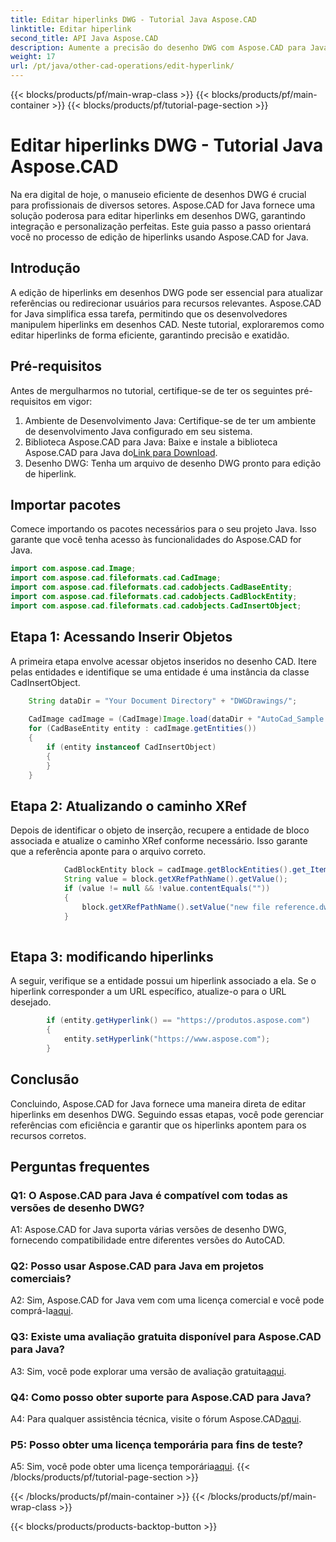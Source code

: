 ```yaml
---
title: Editar hiperlinks DWG - Tutorial Java Aspose.CAD
linktitle: Editar hiperlink
second_title: API Java Aspose.CAD
description: Aumente a precisão do desenho DWG com Aspose.CAD para Java. Edite hiperlinks perfeitamente, garantindo referências precisas. Experimente o teste gratuito agora!
weight: 17
url: /pt/java/other-cad-operations/edit-hyperlink/
---
```


{{< blocks/products/pf/main-wrap-class >}}
{{< blocks/products/pf/main-container >}}
{{< blocks/products/pf/tutorial-page-section >}}

# Editar hiperlinks DWG - Tutorial Java Aspose.CAD

Na era digital de hoje, o manuseio eficiente de desenhos DWG é crucial para profissionais de diversos setores. Aspose.CAD for Java fornece uma solução poderosa para editar hiperlinks em desenhos DWG, garantindo integração e personalização perfeitas. Este guia passo a passo orientará você no processo de edição de hiperlinks usando Aspose.CAD for Java.

## Introdução

A edição de hiperlinks em desenhos DWG pode ser essencial para atualizar referências ou redirecionar usuários para recursos relevantes. Aspose.CAD for Java simplifica essa tarefa, permitindo que os desenvolvedores manipulem hiperlinks em desenhos CAD. Neste tutorial, exploraremos como editar hiperlinks de forma eficiente, garantindo precisão e exatidão.

## Pré-requisitos

Antes de mergulharmos no tutorial, certifique-se de ter os seguintes pré-requisitos em vigor:
1. Ambiente de Desenvolvimento Java: Certifique-se de ter um ambiente de desenvolvimento Java configurado em seu sistema.
2.  Biblioteca Aspose.CAD para Java: Baixe e instale a biblioteca Aspose.CAD para Java do[Link para Download](https://releases.aspose.com/cad/java/).
3. Desenho DWG: Tenha um arquivo de desenho DWG pronto para edição de hiperlink.

## Importar pacotes

Comece importando os pacotes necessários para o seu projeto Java. Isso garante que você tenha acesso às funcionalidades do Aspose.CAD for Java.

```java
import com.aspose.cad.Image;
import com.aspose.cad.fileformats.cad.CadImage;
import com.aspose.cad.fileformats.cad.cadobjects.CadBaseEntity;
import com.aspose.cad.fileformats.cad.cadobjects.CadBlockEntity;
import com.aspose.cad.fileformats.cad.cadobjects.CadInsertObject;

```

## Etapa 1: Acessando Inserir Objetos

A primeira etapa envolve acessar objetos inseridos no desenho CAD. Itere pelas entidades e identifique se uma entidade é uma instância da classe CadInsertObject.

```java
    String dataDir = "Your Document Directory" + "DWGDrawings/";
    
    CadImage cadImage = (CadImage)Image.load(dataDir + "AutoCad_Sample.dwg");
    for (CadBaseEntity entity : cadImage.getEntities())
    {
        if (entity instanceof CadInsertObject)
        {
        }
	}
```

## Etapa 2: Atualizando o caminho XRef

Depois de identificar o objeto de inserção, recupere a entidade de bloco associada e atualize o caminho XRef conforme necessário. Isso garante que a referência aponte para o arquivo correto.

```java
			CadBlockEntity block = cadImage.getBlockEntities().get_Item(((CadInsertObject)entity).getName());
            String value = block.getXRefPathName().getValue();
            if (value != null && !value.contentEquals(""))
            {
                block.getXRefPathName().setValue("new file reference.dwg");
            }
    
```

## Etapa 3: modificando hiperlinks

A seguir, verifique se a entidade possui um hiperlink associado a ela. Se o hiperlink corresponder a um URL específico, atualize-o para o URL desejado.

```java
        if (entity.getHyperlink() == "https://produtos.aspose.com")
        {
            entity.setHyperlink("https://www.aspose.com");
        }
```

## Conclusão

Concluindo, Aspose.CAD for Java fornece uma maneira direta de editar hiperlinks em desenhos DWG. Seguindo essas etapas, você pode gerenciar referências com eficiência e garantir que os hiperlinks apontem para os recursos corretos.

## Perguntas frequentes

### Q1: O Aspose.CAD para Java é compatível com todas as versões de desenho DWG?

A1: Aspose.CAD for Java suporta várias versões de desenho DWG, fornecendo compatibilidade entre diferentes versões do AutoCAD.

### Q2: Posso usar Aspose.CAD para Java em projetos comerciais?

 A2: Sim, Aspose.CAD for Java vem com uma licença comercial e você pode comprá-la[aqui](https://purchase.aspose.com/buy).

### Q3: Existe uma avaliação gratuita disponível para Aspose.CAD para Java?

 A3: Sim, você pode explorar uma versão de avaliação gratuita[aqui](https://releases.aspose.com/).

### Q4: Como posso obter suporte para Aspose.CAD para Java?

 A4: Para qualquer assistência técnica, visite o fórum Aspose.CAD[aqui](https://forum.aspose.com/c/cad/19).

### P5: Posso obter uma licença temporária para fins de teste?

 A5: Sim, você pode obter uma licença temporária[aqui](https://purchase.aspose.com/temporary-license/).
{{< /blocks/products/pf/tutorial-page-section >}}

{{< /blocks/products/pf/main-container >}}
{{< /blocks/products/pf/main-wrap-class >}}

{{< blocks/products/products-backtop-button >}}
